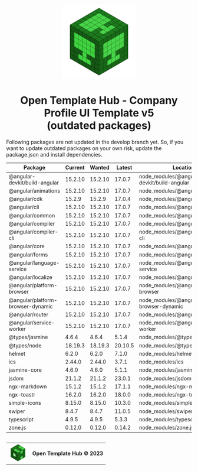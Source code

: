 <p align="center">
  <a href="https://opentemplatehub.com">
    <img src="https://raw.githubusercontent.com/open-template-hub/open-template-hub.github.io/master/assets/logo/ui/web-ui-logo.png" alt="Logo" width=200>
  </a>
</p>


<h1 align="center">
Open Template Hub - Company Profile UI Template v5
  <br/>
(outdated packages)
</h1>

Following packages are not updated in the develop branch yet. So, if you want to update outdated packages on your own risk, update the package.json and install dependencies.

| Package | Current | Wanted | Latest | Location |
| --- | --- | --- | --- | --- |
| @angular-devkit/build-angular | 15.2.10 | 15.2.10 | 17.0.7 | node_modules/@angular-devkit/build-angular |
| @angular/animations | 15.2.10 | 15.2.10 | 17.0.7 | node_modules/@angular/animations |
| @angular/cdk | 15.2.9 | 15.2.9 | 17.0.4 | node_modules/@angular/cdk |
| @angular/cli | 15.2.10 | 15.2.10 | 17.0.7 | node_modules/@angular/cli |
| @angular/common | 15.2.10 | 15.2.10 | 17.0.7 | node_modules/@angular/common |
| @angular/compiler | 15.2.10 | 15.2.10 | 17.0.7 | node_modules/@angular/compiler |
| @angular/compiler-cli | 15.2.10 | 15.2.10 | 17.0.7 | node_modules/@angular/compiler-cli |
| @angular/core | 15.2.10 | 15.2.10 | 17.0.7 | node_modules/@angular/core |
| @angular/forms | 15.2.10 | 15.2.10 | 17.0.7 | node_modules/@angular/forms |
| @angular/language-service | 15.2.10 | 15.2.10 | 17.0.7 | node_modules/@angular/language-service |
| @angular/localize | 15.2.10 | 15.2.10 | 17.0.7 | node_modules/@angular/localize |
| @angular/platform-browser | 15.2.10 | 15.2.10 | 17.0.7 | node_modules/@angular/platform-browser |
| @angular/platform-browser-dynamic | 15.2.10 | 15.2.10 | 17.0.7 | node_modules/@angular/platform-browser-dynamic |
| @angular/router | 15.2.10 | 15.2.10 | 17.0.7 | node_modules/@angular/router |
| @angular/service-worker | 15.2.10 | 15.2.10 | 17.0.7 | node_modules/@angular/service-worker |
| @types/jasmine | 4.6.4 | 4.6.4 | 5.1.4 | node_modules/@types/jasmine |
| @types/node | 18.19.3 | 18.19.3 | 20.10.5 | node_modules/@types/node |
| helmet | 6.2.0 | 6.2.0 | 7.1.0 | node_modules/helmet |
| ics | 2.44.0 | 2.44.0 | 3.7.1 | node_modules/ics |
| jasmine-core | 4.6.0 | 4.6.0 | 5.1.1 | node_modules/jasmine-core |
| jsdom | 21.1.2 | 21.1.2 | 23.0.1 | node_modules/jsdom |
| ngx-markdown | 15.1.2 | 15.1.2 | 17.1.1 | node_modules/ngx-markdown |
| ngx-toastr | 16.2.0 | 16.2.0 | 18.0.0 | node_modules/ngx-toastr |
| simple-icons | 8.15.0 | 8.15.0 | 10.3.0 | node_modules/simple-icons |
| swiper | 8.4.7 | 8.4.7 | 11.0.5 | node_modules/swiper |
| typescript | 4.9.5 | 4.9.5 | 5.3.3 | node_modules/typescript |
| zone.js | 0.12.0 | 0.12.0 | 0.14.2 | node_modules/zone.js |

<table align="right"><tr><td><a href="https://opentemplatehub.com"><img src="https://raw.githubusercontent.com/open-template-hub/open-template-hub.github.io/master/assets/logo/brand-logo.png" width="50px" alt="oth"/></a></td><td><b>Open Template Hub © 2023</b></td></tr></table>

